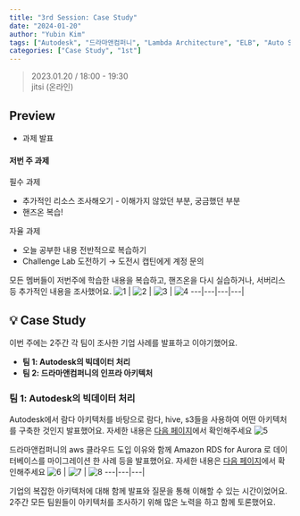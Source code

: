 ```yaml
---
title: "3rd Session: Case Study"
date: "2024-01-20"
author: "Yubin Kim"
tags: ["Autodesk", "드라마앤컴퍼니", "Lambda Architecture", "ELB", "Auto Scaling"]
categories: ["Case Study", "1st"]
---
```


> 2023.01.20 / 18:00 - 19:30   
jitsi (온라인)

## Preview
- 과제 발표

#### 저번 주 과제
필수 과제

- 추가적인 리소스 조사해오기 - 이해가지 않았던 부분, 궁금했던 부분
- 핸즈온 복습!

자율 과제

- 오늘 공부한 내용 전반적으로 복습하기
- Challenge Lab 도전하기 → 도전시 캡틴에게 계정 문의

모든 멤버들이 저번주에 학습한 내용을 복습하고, 핸즈온을 다시 실습하거나, 서버리스 등 추가적인 내용을 조사했어요.
![1](/session_3/1.png "1") | ![2](/session_3/2.png "2") | ![3](/session_3/3.png "3") | ![4](/session_3/4.png "4")
---|---|---|---|


## 💡 Case Study
이번 주에는 2주간 각 팀이 조사한 기업 사례를 발표하고 이야기했어요.
- **팀 1: Autodesk의 빅데이터 처리**
- **팀 2: 드라마앤컴퍼니의 인프라 아키텍처**

### 팀 1: Autodesk의 빅데이터 처리
Autodesk에서 람다 아키텍처를 바탕으로 람다, hive, s3들을 사용하여 어떤 아키텍처를 구축한 것인지 발표했어요. 자세한 내용은 [다음 페이지](https://ddwu-aws-cloud-club.github.io/post/1st/post-7-case-study-autodesk/)에서 확인해주세요 
![5](/session_3/5.png "5")

드라마앤컴퍼니의 aws 클라우드 도입 이유와 함께 Amazon RDS for Aurora 로 데이터베이스를 마이그레이션 한 사례 등을 발표했어요. 자세한 내용은 [다음 페이지](https://ddwu-aws-cloud-club.github.io/post/1st/post-8-case-study-드라마앤컴퍼니/)에서 확인해주세요
![6](/session_3/6.png "6") | ![7](/session_3/7.png "7") | ![8](/session_3/8.png "8")
---|---|---|


기업의 복잡한 아키텍처에 대해 함께 발표와 질문을 통해 이해할 수 있는 시간이었어요. 2주간 모든 팀원들이 아키텍처를 조사하기 위해 많은 노력을 하고 함께 토론했어요.
